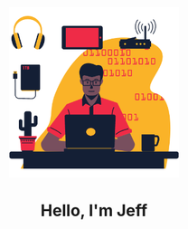 <div align ="center">

<img src="https://raw.githubusercontent.com/jeffreybanico/jeffreybanico/main/Picture/GitHub%20overview.png" style="width:300px; height:300px;"/>

# Hello, I'm Jeff
</div>
